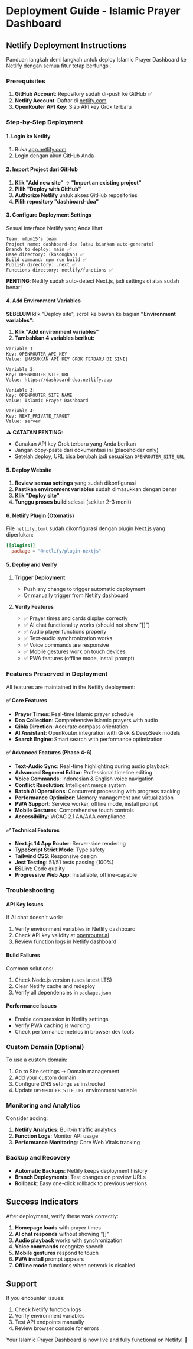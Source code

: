 # Deployment Guide - Islamic Prayer Dashboard

## Netlify Deployment Instructions

Panduan langkah demi langkah untuk deploy Islamic Prayer Dashboard ke Netlify dengan semua fitur tetap berfungsi.

### Prerequisites

1. **GitHub Account**: Repository sudah di-push ke GitHub ✅
2. **Netlify Account**: Daftar di [netlify.com](https://netlify.com)
3. **OpenRouter API Key**: Siap API key Grok terbaru

### Step-by-Step Deployment

#### 1. Login ke Netlify

1. Buka [app.netlify.com](https://app.netlify.com)
2. Login dengan akun GitHub Anda

#### 2. Import Project dari GitHub

1. **Klik "Add new site"** → **"Import an existing project"**
2. **Pilih "Deploy with GitHub"**
3. **Authorize Netlify** untuk akses GitHub repositories
4. **Pilih repository "dashboard-doa"**

#### 3. Configure Deployment Settings

Sesuai interface Netlify yang Anda lihat:

```
Team: mfpm15's team
Project name: dashboard-doa (atau biarkan auto-generate)
Branch to deploy: main ✅
Base directory: (kosongkan) ✅
Build command: npm run build ✅
Publish directory: .next ✅
Functions directory: netlify/functions ✅
```

**PENTING**: Netlify sudah auto-detect Next.js, jadi settings di atas sudah benar!

#### 4. Add Environment Variables

**SEBELUM** klik "Deploy site", scroll ke bawah ke bagian **"Environment variables"**:

1. **Klik "Add environment variables"**
2. **Tambahkan 4 variables berikut:**

```
Variable 1:
Key: OPENROUTER_API_KEY
Value: [MASUKKAN API KEY GROK TERBARU DI SINI]

Variable 2:
Key: OPENROUTER_SITE_URL
Value: https://dashboard-doa.netlify.app

Variable 3:
Key: OPENROUTER_SITE_NAME
Value: Islamic Prayer Dashboard

Variable 4:
Key: NEXT_PRIVATE_TARGET
Value: server
```

**⚠️ CATATAN PENTING**:
- Gunakan API key Grok terbaru yang Anda berikan
- Jangan copy-paste dari dokumentasi ini (placeholder only)
- Setelah deploy, URL bisa berubah jadi sesuaikan `OPENROUTER_SITE_URL`

#### 5. Deploy Website

1. **Review semua settings** yang sudah dikonfigurasi
2. **Pastikan environment variables** sudah dimasukkan dengan benar
3. **Klik "Deploy site"**
4. **Tunggu proses build** selesai (sekitar 2-3 menit)

#### 6. Netlify Plugin (Otomatis)

File `netlify.toml` sudah dikonfigurasi dengan plugin Next.js yang diperlukan:

```toml
[[plugins]]
  package = "@netlify/plugin-nextjs"
```

#### 5. Deploy and Verify

1. **Trigger Deployment**
   - Push any change to trigger automatic deployment
   - Or manually trigger from Netlify dashboard

2. **Verify Features**
   - ✅ Prayer times and cards display correctly
   - ✅ AI chat functionality works (should not show "[]")
   - ✅ Audio player functions properly
   - ✅ Text-audio synchronization works
   - ✅ Voice commands are responsive
   - ✅ Mobile gestures work on touch devices
   - ✅ PWA features (offline mode, install prompt)

### Features Preserved in Deployment

All features are maintained in the Netlify deployment:

#### ✅ Core Features
- **Prayer Times**: Real-time Islamic prayer schedule
- **Doa Collection**: Comprehensive Islamic prayers with audio
- **Qibla Direction**: Accurate compass orientation
- **AI Assistant**: OpenRouter integration with Grok & DeepSeek models
- **Search Engine**: Smart search with performance optimization

#### ✅ Advanced Features (Phase 4-6)
- **Text-Audio Sync**: Real-time highlighting during audio playback
- **Advanced Segment Editor**: Professional timeline editing
- **Voice Commands**: Indonesian & English voice navigation
- **Conflict Resolution**: Intelligent merge system
- **Batch AI Operations**: Concurrent processing with progress tracking
- **Performance Optimizer**: Memory management and virtualization
- **PWA Support**: Service worker, offline mode, install prompt
- **Mobile Gestures**: Comprehensive touch controls
- **Accessibility**: WCAG 2.1 AA/AAA compliance

#### ✅ Technical Features
- **Next.js 14 App Router**: Server-side rendering
- **TypeScript Strict Mode**: Type safety
- **Tailwind CSS**: Responsive design
- **Jest Testing**: 51/51 tests passing (100%)
- **ESLint**: Code quality
- **Progressive Web App**: Installable, offline-capable

### Troubleshooting

#### API Key Issues
If AI chat doesn't work:
1. Verify environment variables in Netlify dashboard
2. Check API key validity at [openrouter.ai](https://openrouter.ai)
3. Review function logs in Netlify dashboard

#### Build Failures
Common solutions:
1. Check Node.js version (uses latest LTS)
2. Clear Netlify cache and redeploy
3. Verify all dependencies in `package.json`

#### Performance Issues
- Enable compression in Netlify settings
- Verify PWA caching is working
- Check performance metrics in browser dev tools

### Custom Domain (Optional)

To use a custom domain:
1. Go to Site settings → Domain management
2. Add your custom domain
3. Configure DNS settings as instructed
4. Update `OPENROUTER_SITE_URL` environment variable

### Monitoring and Analytics

Consider adding:
1. **Netlify Analytics**: Built-in traffic analytics
2. **Function Logs**: Monitor API usage
3. **Performance Monitoring**: Core Web Vitals tracking

### Backup and Recovery

- **Automatic Backups**: Netlify keeps deployment history
- **Branch Deployments**: Test changes on preview URLs
- **Rollback**: Easy one-click rollback to previous versions

## Success Indicators

After deployment, verify these work correctly:

1. **Homepage loads** with prayer times
2. **AI chat responds** without showing "[]"
3. **Audio playback** works with synchronization
4. **Voice commands** recognize speech
5. **Mobile gestures** respond to touch
6. **PWA install** prompt appears
7. **Offline mode** functions when network is disabled

## Support

If you encounter issues:
1. Check Netlify function logs
2. Verify environment variables
3. Test API endpoints manually
4. Review browser console for errors

Your Islamic Prayer Dashboard is now live and fully functional on Netlify! 🚀